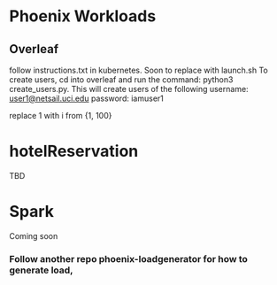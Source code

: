 # Phoenix Workloads

## Overleaf
follow instructions.txt in kubernetes. Soon to replace with launch.sh
To create users, cd into overleaf and run the command: python3 create_users.py. This will create users of the following
username: user1@netsail.uci.edu
password: iamuser1

replace 1 with i from {1, 100}

# hotelReservation
TBD

# Spark
Coming soon

### Follow another repo phoenix-loadgenerator for how to generate load,